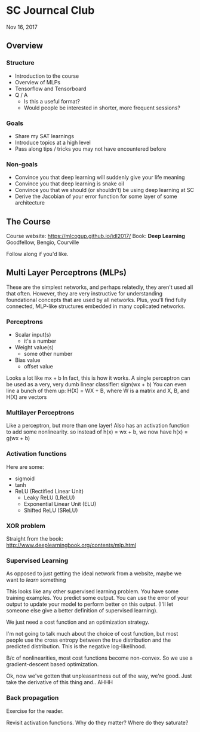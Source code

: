 # SC Journcal Club
Nov 16, 2017

## Overview
### Structure

- Introduction to the course
- Overview of MLPs
- Tensorflow and Tensorboard
- Q / A
    + Is this a useful format?
    + Would people be interested in shorter, more frequent sessions?

### Goals
- Share my SAT learnings
- Introduce topics at a high level
- Pass along tips / tricks you may not have encountered before

### Non-goals
- Convince you that deep learning will suddenly give your life meaning
- Convince you that deep learning is snake oil
- Convince you that we should (or shouldn't) be using deep learning at SC
- Derive the Jacobian of your error function for some layer of some architecture

## The Course
Course website: https://mlcogup.github.io/idl2017/
Book: __Deep Learning__ Goodfellow, Bengio, Courville

Follow along if you'd like.

## Multi Layer Perceptrons (MLPs)

These are the simplest networks, and perhaps relatedly, they aren't used all that often.
However, they are very instructive for understanding foundational concepts that are used
by all networks.
Plus, you'll find fully connected, MLP-like structures embedded in many coplicated networks.

### Perceptrons
- Scalar input(s)
    - it's a number
- Weight value(s)
    - some other number
- Bias value
    - offset value

Looks a lot like mx + b
In fact, this is how it works. A single perceptron can be used as a very, very dumb linear classifier:
sign(wx + b)
You can even line a bunch of them up: H(X) = WX + B, where W is a matrix and X, B, and H(X) are vectors

### Multilayer Perceptrons
Like a perceptron, but more than one layer!
Also has an activation function to add some nonlinearity.
so instead of h(x) = wx + b, we now have h(x) = g(wx + b)

### Activation functions
Here are some:
- sigmoid
- tanh
- ReLU (Rectified Linear Unit)
    - Leaky ReLU (LReLU)
    - Exponential Linear Unit (ELU)
    - Shifted ReLU (SReLU)

### XOR problem
Straight from the book: http://www.deeplearningbook.org/contents/mlp.html

### Supervised Learning
As opposed to just getting the ideal network from a website, maybe we want to *learn* something

This looks like any other supervised learning problem. You have some training examples. You predict some output.
You can use the error of your output to update your model to perform better on this output.
(I'll let someone else give a better definition of supervised learning).

We just need a cost function and an optimization strategy.

I'm not going to talk much about the choice of cost function, but
most people use the cross entropy between the true
distribution and the predicted distribution. This is the
negative log-likelihood.

B/c of nonlinearities, most cost functions
become non-convex. So we use a gradient-descent based optimization.

Ok, now we've gotten that unpleasantness out of the way, we're good.
Just take the derivative of this thing and.. AHHH

### Back propagation

Exercise for the reader.

Revisit activation functions. Why do they matter? Where do they saturate?
